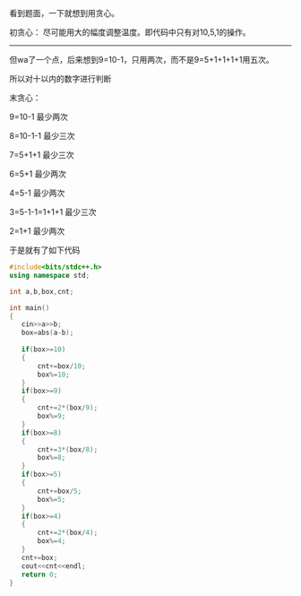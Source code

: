 看到题面，一下就想到用贪心。

初贪心：
	尽可能用大的幅度调整温度。即代码中只有对10,5,1的操作。
    

------------

 但wa了一个点，后来想到9=10-1，只用两次，而不是9=5+1+1+1+1用五次。
 
 所以对十以内的数字进行判断
 
 末贪心：
 
 9=10-1 最少两次
 
 8=10-1-1 最少三次
 
 7=5+1+1 最少三次
 
 6=5+1 最少两次
 
 4=5-1 最少两次
 
 3=5-1-1=1+1+1 最少三次
 
 2=1+1 最少两次
 
 于是就有了如下代码
 ```cpp
#include<bits/stdc++.h>
using namespace std;

int a,b,box,cnt;

int main()
{
	cin>>a>>b;
	box=abs(a-b);
	
	if(box>=10)
	{
		cnt+=box/10;
		box%=10;
	}
	if(box>=9)
	{
		cnt+=2*(box/9);
		box%=9;
	}
	if(box>=8)
	{
		cnt+=3*(box/8);
		box%=8;
	}
	if(box>=5)
	{
		cnt+=box/5;
		box%=5;
	}
	if(box>=4)
	{
		cnt+=2*(box/4);
		box%=4;
	}
	cnt+=box;
	cout<<cnt<<endl;
	return 0;
}
```